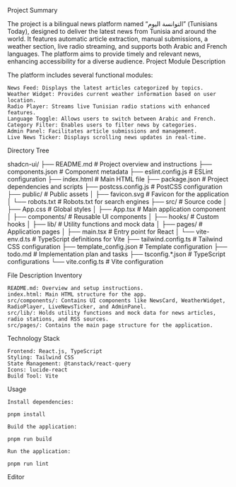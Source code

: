 Project Summary

The project is a bilingual news platform named “التوانسة اليوم” (Tunisians Today), designed to deliver the latest news from Tunisia and around the world. It features automatic article extraction, manual submissions, a weather section, live radio streaming, and supports both Arabic and French languages. The platform aims to provide timely and relevant news, enhancing accessibility for a diverse audience.
Project Module Description

The platform includes several functional modules:

    News Feed: Displays the latest articles categorized by topics.
    Weather Widget: Provides current weather information based on user location.
    Radio Player: Streams live Tunisian radio stations with enhanced features.
    Language Toggle: Allows users to switch between Arabic and French.
    Category Filter: Enables users to filter news by categories.
    Admin Panel: Facilitates article submissions and management.
    Live News Ticker: Displays scrolling news updates in real-time.

Directory Tree

shadcn-ui/
├── README.md             # Project overview and instructions
├── components.json       # Component metadata
├── eslint.config.js      # ESLint configuration
├── index.html            # Main HTML file
├── package.json          # Project dependencies and scripts
├── postcss.config.js     # PostCSS configuration
├── public/               # Public assets
│   ├── favicon.svg       # Favicon for the application
│   └── robots.txt        # Robots.txt for search engines
├── src/                  # Source code
│   ├── App.css           # Global styles
│   ├── App.tsx           # Main application component
│   ├── components/       # Reusable UI components
│   ├── hooks/            # Custom hooks
│   ├── lib/              # Utility functions and mock data
│   ├── pages/            # Application pages
│   ├── main.tsx          # Entry point for React
│   └── vite-env.d.ts     # TypeScript definitions for Vite
├── tailwind.config.ts    # Tailwind CSS configuration
├── template_config.json   # Template configuration
├── todo.md               # Implementation plan and tasks
├── tsconfig.*.json       # TypeScript configurations
└── vite.config.ts        # Vite configuration

File Description Inventory

    README.md: Overview and setup instructions.
    index.html: Main HTML structure for the app.
    src/components/: Contains UI components like NewsCard, WeatherWidget, RadioPlayer, LiveNewsTicker, and AdminPanel.
    src/lib/: Holds utility functions and mock data for news articles, radio stations, and RSS sources.
    src/pages/: Contains the main page structure for the application.

Technology Stack

    Frontend: React.js, TypeScript
    Styling: Tailwind CSS
    State Management: @tanstack/react-query
    Icons: lucide-react
    Build Tool: Vite

Usage

    Install dependencies:

    pnpm install

    Build the application:

    pnpm run build

    Run the application:

    pnpm run lint

Editor